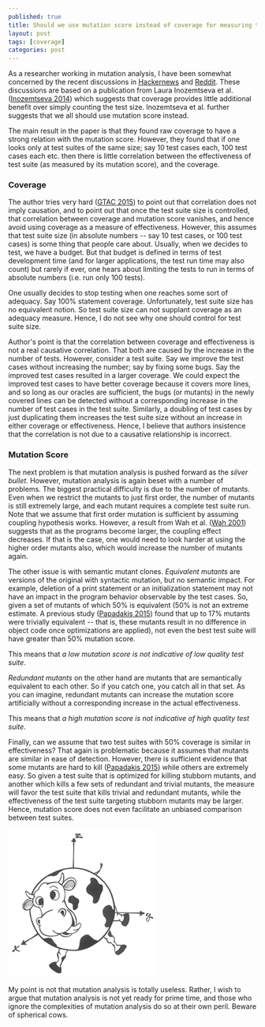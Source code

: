 ```yaml
---
published: true
title: Should we use mutation score instead of coverage for measuring test suite effectiveness?
layout: post
tags: [coverage]
categories: post
---
```


As a researcher working in mutation analysis, I have been somewhat
concerned by the recent discussions in
[Hackernews](https://news.ycombinator.com/item?id=10644987) and
[Reddit](https://www.reddit.com/r/programming/comments/3uvcf2/coverage_is_not_strongly_correlated_with_test/).
These discussions are based on a publication from
Laura Inozemtseva et al. ([Inozemtseva 2014](/references#inozemtseva2014coverage))
which suggests that coverage provides little additional benefit over simply counting
the test size. Inozemtseva et al. further suggests that we all should
use mutation score instead.

The main result in the paper is that they found raw coverage to have a strong
relation with the mutation score. However, they found that if one looks only at
test suites of the same size; say 10 test cases each, 100 test cases
each etc. then there is little correlation between the effectiveness of
test suite (as measured by its mutation score), and the coverage.

### Coverage

The author tries very hard ([GTAC 2015](https://www.youtube.com/watch?v=sAfROROGujU)) to point out
that correlation does not imply causation, and to point out that once
the test suite size is controlled, that correlation between coverage and
mutation score vanishes, and hence avoid using coverage as a measure of
effectiveness. However,
this assumes that test suite size (in absolute numbers -- say 10 test cases, or
100 test cases) is some thing that people care about. Usually, when we
decides to test, we have a budget. But that budget is defined in terms
of test development time (and for larger applications, the test run time may
also count) but rarely if ever, one hears about limiting the tests to
run in terms of absolute numbers (i.e. run only 100 tests).

One usually decides to stop testing when one reaches some sort of
adequacy. Say 100% statement coverage. Unfortunately, test suite size
has no equivalent notion. So test suite size can not supplant coverage
as an adequacy measure. Hence, I do not see why one should control for test suite size.

Author's point is that the correlation between coverage and effectiveness
is not a real causative correlation. That both are caused by the increase
in the number of tests. However, consider a test suite. Say we improve
the test cases without increasing the number; say by fixing some bugs.
Say the improved test cases resulted in a larger coverage.
We could expect the improved test cases to have better coverage because
it covers more lines, and so long as our oracles are sufficient, the
bugs (or mutants) in the newly covered lines can be detected without
a corresponding increase in the number of test cases in the test suite.
Similarly, a doubling of test cases by just duplicating them increases
the test suite size without an increase in either coverage or
effectiveness. Hence, I believe that authors insistence that the
correlation is not due to a causative relationship is incorrect.

### Mutation Score

The next problem is that mutation analysis is pushed forward as the *silver
bullet*. However, mutation analysis is again beset with a number of problems.
The biggest practical difficulty is due to the number of mutants.
Even when we restrict the mutants to just first order, the number of
mutants is still extremely large, and each mutant requires a complete
test suite run. Note that we assume that first order mutation is
sufficient by assuming coupling hypothesis works. However, a result
from Wah et al. ([Wah 2001](/references#wah2001theoretical)) suggests
that as the programs become larger, the coupling effect decreases. If
that is the case, one would need to look harder at using the higher
order mutants also, which would increase the number of mutants again.

The other issue is with semantic mutant clones. *Equivalent mutants*
are versions of the original with syntactic mutation, but no semantic
impact. For example, deletion of a print statement or an initialization
statement may not have an impact in the program behavior observable by
the test cases. So, given a set of mutants of which 50% is equivalent
(50% is not an extreme estimate. A previous study ([Papadakis 2015](/references#papadakis2015trivial))
found that up to 17% mutants were trivially equivalent -- that is, these
mutants result in no difference in object code once optimizations are applied),
not even the best test suite will have greater than 50% mutation score.

This means that *a low mutation score is not indicative of low quality
test suite*.

*Redundant mutants* on the other hand are mutants that are semantically
equivalent to each other. So if you catch one, you catch all in that
set. As you can imagine, redundant mutants can increase the mutation
score artificially without a corresponding increase in the actual
effectiveness.

This means that *a high mutation score is not indicative of high quality
test suite*.

Finally, can we assume that two test suites with 50% coverage is similar
in effectiveness? That again is problematic because it assumes that mutants
are similar in ease of detection. However, there is sufficient evidence
that some mutants are hard to kill ([Papadakis 2015](/references#papadakis2015trivial))
while others are extremely easy. So given a test suite that is
optimized for killing stubborn mutants, and another which
kills a few sets of redundant and trivial mutants, the measure will
favor the test suite that kills trivial and redundant mutants, while
the effectiveness of the test suite targeting stubborn mutants may be
larger.  Hence, mutation score does not even facilitate
an unbiased comparison between test suites.

![Hierarchical](/resources/posts/spherical-cow.png)

My point is not that mutation analysis is totally useless. Rather, I
wish to argue that mutation analysis is not yet ready for prime time,
and those who ignore the complexities of mutation analysis do so at their
own peril. Beware of spherical cows.


